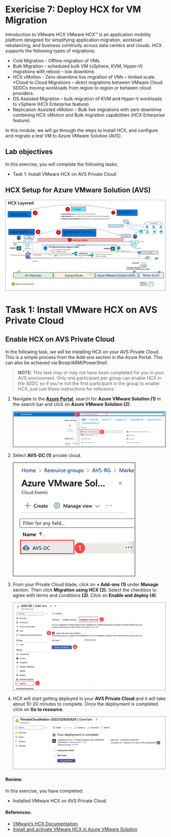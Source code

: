 # Exericise 7: Deploy HCX for VM Migration

Introduction to VMware HCX
VMware HCX™ is an application mobility platform designed for simplifying application migration, workload rebalancing, and business continuity across data centers and clouds. HCX supports the following types of migrations:

 * Cold Migration - Offline migration of VMs.
 * Bulk Migration - scheduled bulk VM (vSphere, KVM, Hyper-V) migrations with reboot – low downtime.
 * HCX vMotion - Zero-downtime live migration of VMs – limited scale.
 *Cloud to Cloud Migrations – direct migrations between VMware Cloud SDDCs moving workloads from region to region or between cloud providers.
 * OS Assisted Migration – bulk migration of KVM and Hyper-V workloads to vSphere (HCX Enterprise feature).
 * Replication Assisted vMotion - Bulk live migrations with zero downtime combining HCX vMotion and Bulk migration capabilities (HCX Enterprise feature).

In this module, we will go through the steps to Install HCX, and configure and migrate a test VM to Azure VMware Solution (AVS).

## Lab objectives

In this exercise, you will complete the following tasks:

+ Task 1: Install VMware HCX on AVS Private Cloud

## HCX Setup for Azure VMware Solution (AVS) 

 ![](../Images/Mod2MainPic1.png)

# Task 1: Install VMware HCX on AVS Private Cloud

##  Enable HCX on AVS Private Cloud

In the following task, we will be installing HCX on your AVS Private Cloud. This is a simple process from the Add-ons section in the Azure Portal. This can also be achieved via Bicep/ARM/PowerShell.

> **NOTE:** This task may or may not have been completed for you in your AVS environment. Only one participant per group can enable HCX in the SDDC so if you’re not the first participant in the group to enable HCX, just use these instructions for reference.

1. Navigate to the [**Azure Portal**](http://portal.azure.com/), search for **Azure VMware Solution (1)** in the search bar and click on **Azure VMware Solution (2)**.

   ![](../Images/Mod2Task1Pic1.png)
  
2. Select **AVS-DC (1)** private cloud.
  
   ![](../Images/Mod2Task1Pic2.png)
  
3. From your Private Cloud blade, click on **+ Add-ons (1)** under **Manage** section. Then click **Migration using HCX (2)**. Select the checkbox to agree with terms and conditions **(3)**. Click on **Enable and deploy (4)**.
  
   ![](../Images/Mod2Task1Pic3.png)
   
4. HCX will start getting deployed in your **AVS Private Cloud** and it will take about 10-20 minutes to complete. Once the deployment is completed click on **Go to resource**.

   ![](../Images/Mod2Task1Pic4.png)

#### Review:
In this exercise, you have completed:

  - Installed VMware HCX on AVS Private Cloud

#### References:
- [VMware’s HCX Documentation](https://www.vmware.com/products/hcx.html).
- [Install and activate VMware HCX in Azure VMware Solution](https://learn.microsoft.com/en-us/azure/azure-vmware/install-vmware-hcx)

